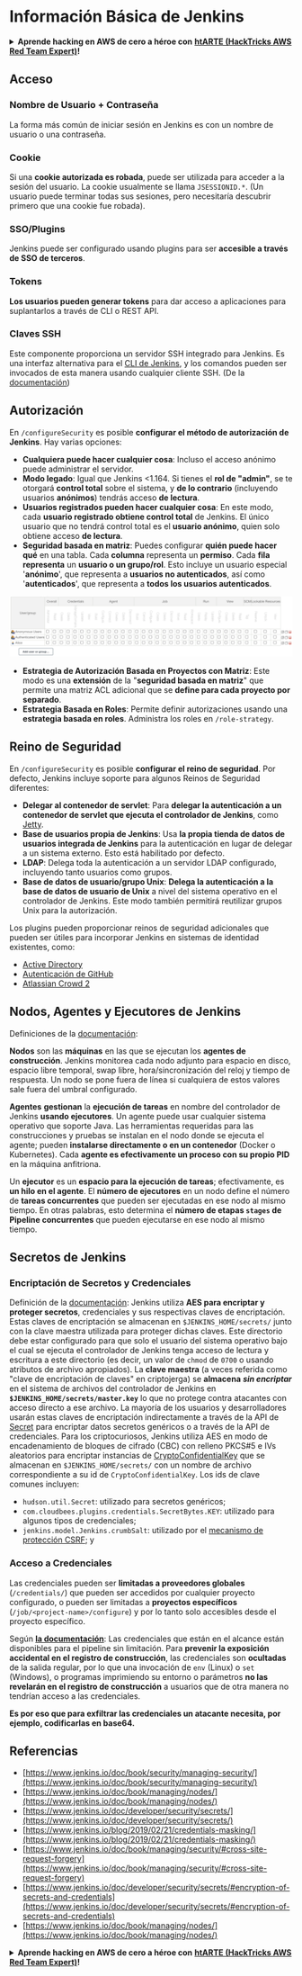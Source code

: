 # Información Básica de Jenkins

<details>

<summary><strong>Aprende hacking en AWS de cero a héroe con</strong> <a href="https://training.hacktricks.xyz/courses/arte"><strong>htARTE (HackTricks AWS Red Team Expert)</strong></a><strong>!</strong></summary>

Otras formas de apoyar a HackTricks:

* Si quieres ver tu **empresa anunciada en HackTricks** o **descargar HackTricks en PDF** revisa los [**PLANES DE SUSCRIPCIÓN**](https://github.com/sponsors/carlospolop)!
* Obtén el [**merchandising oficial de PEASS & HackTricks**](https://peass.creator-spring.com)
* Descubre [**La Familia PEASS**](https://opensea.io/collection/the-peass-family), nuestra colección de [**NFTs**](https://opensea.io/collection/the-peass-family) exclusivos
* **Únete al** 💬 [**grupo de Discord**](https://discord.gg/hRep4RUj7f) o al [**grupo de telegram**](https://t.me/peass) o **sígueme** en **Twitter** 🐦 [**@carlospolopm**](https://twitter.com/carlospolopm)**.**
* **Comparte tus trucos de hacking enviando PRs a los repositorios de github de** [**HackTricks**](https://github.com/carlospolop/hacktricks) y [**HackTricks Cloud**](https://github.com/carlospolop/hacktricks-cloud).

</details>

## Acceso

### Nombre de Usuario + Contraseña

La forma más común de iniciar sesión en Jenkins es con un nombre de usuario o una contraseña.

### Cookie

Si una **cookie autorizada es robada**, puede ser utilizada para acceder a la sesión del usuario. La cookie usualmente se llama `JSESSIONID.*`. (Un usuario puede terminar todas sus sesiones, pero necesitaría descubrir primero que una cookie fue robada).

### SSO/Plugins

Jenkins puede ser configurado usando plugins para ser **accesible a través de SSO de terceros**.

### Tokens

**Los usuarios pueden generar tokens** para dar acceso a aplicaciones para suplantarlos a través de CLI o REST API.

### Claves SSH

Este componente proporciona un servidor SSH integrado para Jenkins. Es una interfaz alternativa para el [CLI de Jenkins](https://www.jenkins.io/doc/book/managing/cli/), y los comandos pueden ser invocados de esta manera usando cualquier cliente SSH. (De la [documentación](https://plugins.jenkins.io/sshd/))

## Autorización

En `/configureSecurity` es posible **configurar el método de autorización de Jenkins**. Hay varias opciones:

* **Cualquiera puede hacer cualquier cosa**: Incluso el acceso anónimo puede administrar el servidor.
* **Modo legado**: Igual que Jenkins <1.164. Si tienes el **rol de "admin"**, se te otorgará **control total** sobre el sistema, y **de lo contrario** (incluyendo usuarios **anónimos**) tendrás acceso **de lectura**.
* **Usuarios registrados pueden hacer cualquier cosa**: En este modo, cada **usuario registrado obtiene control total** de Jenkins. El único usuario que no tendrá control total es el **usuario anónimo**, quien solo obtiene acceso **de lectura**.
* **Seguridad basada en matriz**: Puedes configurar **quién puede hacer qué** en una tabla. Cada **columna** representa un **permiso**. Cada **fila** **representa** un **usuario o un grupo/rol**. Esto incluye un usuario especial '**anónimo**', que representa a **usuarios no autenticados**, así como '**autenticados**', que representa a **todos los usuarios autenticados**.

![](<../../.gitbook/assets/image (40).png>)

* **Estrategia de Autorización Basada en Proyectos con Matriz**: Este modo es una **extensión** de la "**seguridad basada en matriz**" que permite una matriz ACL adicional que se **define para cada proyecto por separado**.
* **Estrategia Basada en Roles**: Permite definir autorizaciones usando una **estrategia basada en roles**. Administra los roles en `/role-strategy`.

## **Reino de Seguridad**

En `/configureSecurity` es posible **configurar el reino de seguridad**. Por defecto, Jenkins incluye soporte para algunos Reinos de Seguridad diferentes:

* **Delegar al contenedor de servlet**: Para **delegar la autenticación a un contenedor de servlet que ejecuta el controlador de Jenkins**, como [Jetty](https://www.eclipse.org/jetty/).
* **Base de usuarios propia de Jenkins**: Usa **la propia tienda de datos de usuarios integrada de Jenkins** para la autenticación en lugar de delegar a un sistema externo. Esto está habilitado por defecto.
* **LDAP**: Delega toda la autenticación a un servidor LDAP configurado, incluyendo tanto usuarios como grupos.
* **Base de datos de usuario/grupo Unix**: **Delega la autenticación a la base de datos de usuario de Unix** a nivel del sistema operativo en el controlador de Jenkins. Este modo también permitirá reutilizar grupos Unix para la autorización.

Los plugins pueden proporcionar reinos de seguridad adicionales que pueden ser útiles para incorporar Jenkins en sistemas de identidad existentes, como:

* [Active Directory](https://plugins.jenkins.io/active-directory)
* [Autenticación de GitHub](https://plugins.jenkins.io/github-oauth)
* [Atlassian Crowd 2](https://plugins.jenkins.io/crowd2)

## Nodos, Agentes y Ejecutores de Jenkins

Definiciones de la [documentación](https://www.jenkins.io/doc/book/managing/nodes/):

**Nodos** son las **máquinas** en las que se ejecutan los **agentes de construcción**. Jenkins monitorea cada nodo adjunto para espacio en disco, espacio libre temporal, swap libre, hora/sincronización del reloj y tiempo de respuesta. Un nodo se pone fuera de línea si cualquiera de estos valores sale fuera del umbral configurado.

**Agentes** **gestionan** la **ejecución de tareas** en nombre del controlador de Jenkins **usando ejecutores**. Un agente puede usar cualquier sistema operativo que soporte Java. Las herramientas requeridas para las construcciones y pruebas se instalan en el nodo donde se ejecuta el agente; pueden **instalarse directamente o en un contenedor** (Docker o Kubernetes). Cada **agente es efectivamente un proceso con su propio PID** en la máquina anfitriona.

Un **ejecutor** es un **espacio para la ejecución de tareas**; efectivamente, es **un hilo en el agente**. El **número de ejecutores** en un nodo define el número de **tareas concurrentes** que pueden ser ejecutadas en ese nodo al mismo tiempo. En otras palabras, esto determina el **número de etapas `stages` de Pipeline concurrentes** que pueden ejecutarse en ese nodo al mismo tiempo.

## Secretos de Jenkins

### Encriptación de Secretos y Credenciales

Definición de la [documentación](https://www.jenkins.io/doc/developer/security/secrets/#encryption-of-secrets-and-credentials):
Jenkins utiliza **AES para encriptar y proteger secretos**, credenciales y sus respectivas claves de encriptación. Estas claves de encriptación se almacenan en `$JENKINS_HOME/secrets/` junto con la clave maestra utilizada para proteger dichas claves. Este directorio debe estar configurado para que solo el usuario del sistema operativo bajo el cual se ejecuta el controlador de Jenkins tenga acceso de lectura y escritura a este directorio (es decir, un valor de `chmod` de `0700` o usando atributos de archivo apropiados). La **clave maestra** (a veces referida como "clave de encriptación de claves" en criptojerga) se **almacena** _**sin encriptar**_ en el sistema de archivos del controlador de Jenkins en **`$JENKINS_HOME/secrets/master.key`** lo que no protege contra atacantes con acceso directo a ese archivo. La mayoría de los usuarios y desarrolladores usarán estas claves de encriptación indirectamente a través de la API de [Secret](https://javadoc.jenkins.io/byShortName/Secret) para encriptar datos secretos genéricos o a través de la API de credenciales. Para los criptocuriosos, Jenkins utiliza AES en modo de encadenamiento de bloques de cifrado (CBC) con relleno PKCS#5 e IVs aleatorios para encriptar instancias de [CryptoConfidentialKey](https://javadoc.jenkins.io/byShortName/CryptoConfidentialKey) que se almacenan en `$JENKINS_HOME/secrets/` con un nombre de archivo correspondiente a su id de `CryptoConfidentialKey`. Los ids de clave comunes incluyen:

* `hudson.util.Secret`: utilizado para secretos genéricos;
* `com.cloudbees.plugins.credentials.SecretBytes.KEY`: utilizado para algunos tipos de credenciales;
* `jenkins.model.Jenkins.crumbSalt`: utilizado por el [mecanismo de protección CSRF](https://www.jenkins.io/doc/book/managing/security/#cross-site-request-forgery); y

### Acceso a Credenciales

Las credenciales pueden ser **limitadas a proveedores globales** (`/credentials/`) que pueden ser accedidos por cualquier proyecto configurado, o pueden ser limitadas a **proyectos específicos** (`/job/<project-name>/configure`) y por lo tanto solo accesibles desde el proyecto específico.

Según [**la documentación**](https://www.jenkins.io/blog/2019/02/21/credentials-masking/): Las credenciales que están en el alcance están disponibles para el pipeline sin limitación. Para **prevenir la exposición accidental en el registro de construcción**, las credenciales son **ocultadas** de la salida regular, por lo que una invocación de `env` (Linux) o `set` (Windows), o programas imprimiendo su entorno o parámetros **no las revelarán en el registro de construcción** a usuarios que de otra manera no tendrían acceso a las credenciales.

**Es por eso que para exfiltrar las credenciales un atacante necesita, por ejemplo, codificarlas en base64.**

## Referencias

* [https://www.jenkins.io/doc/book/security/managing-security/](https://www.jenkins.io/doc/book/security/managing-security/)
* [https://www.jenkins.io/doc/book/managing/nodes/](https://www.jenkins.io/doc/book/managing/nodes/)
* [https://www.jenkins.io/doc/developer/security/secrets/](https://www.jenkins.io/doc/developer/security/secrets/)
* [https://www.jenkins.io/blog/2019/02/21/credentials-masking/](https://www.jenkins.io/blog/2019/02/21/credentials-masking/)
* [https://www.jenkins.io/doc/book/managing/security/#cross-site-request-forgery](https://www.jenkins.io/doc/book/managing/security/#cross-site-request-forgery)
* [https://www.jenkins.io/doc/developer/security/secrets/#encryption-of-secrets-and-credentials](https://www.jenkins.io/doc/developer/security/secrets/#encryption-of-secrets-and-credentials)
* [https://www.jenkins.io/doc/book/managing/nodes/](https://www.jenkins.io/doc/book/managing/nodes/)

<details>

<summary><strong>Aprende hacking en AWS de cero a héroe con</strong> <a href="https://training.hacktricks.xyz/courses/arte"><strong>htARTE (HackTricks AWS Red Team Expert)</strong></a><strong>!</strong></summary>

Otras formas de apoyar a HackTricks:

* Si quieres ver tu **empresa anunciada en HackTricks** o **descargar HackTricks en PDF** revisa los [**PLANES DE SUSCRIPCIÓN**](https://github.com/sponsors/carlospolop)!
* Obtén el [**merchandising oficial de PEASS & HackTricks**](https://peass.creator-spring.com)
* Descubre [**La Familia PEASS**](https://opensea.io/collection/the-peass-family), nuestra colección de [**NFTs**](https://opensea.io/collection/the-peass-family) exclusivos
* **Únete al** 💬 [**grupo de Discord**](https://discord.gg/hRep4RUj7f) o al [**grupo de telegram**](https://t.me/peass) o **sígueme** en **Twitter** 🐦 [**@carlospolopm**](https://twitter.com/carlospolopm)**.**
* **Comparte tus trucos de hacking enviando PRs a los repositorios de github de** [**HackTricks**](https://github.com/carlospolop/hacktricks) y [**HackTricks Cloud**](https://github.com/carlospolop/hacktricks-cloud).

</details>
